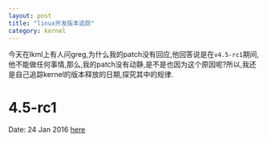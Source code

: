 ```yaml
---
layout: post
title: "linux开发版本追踪"
category: kernel 
---
```

今天在lkml上有人问greg,为什么我的patch没有回应,他回答说是在`v4.5-rc1`期间,他不能做任何事情,那么,我的patch没有动静,是不是也因为这个原因呢?所以,我还是自己追踪kernel的版本释放的日期,探究其中的规律.

# 4.5-rc1

Date: 24 Jan 2016
[here](https://lkml.org/lkml/2016/1/24/196)
